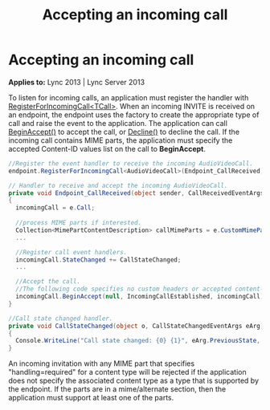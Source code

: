 ﻿---
title: Accepting an incoming call
TOCTitle: Accepting an incoming call
ms:assetid: 22ccda70-841f-47c7-a6ed-c871dd9e71e0
ms:mtpsurl: https://msdn.microsoft.com/en-us/library/Dn466004(v=office.15)
ms:contentKeyID: 57102967
ms.date: 07/25/2014
mtps_version: v=office.15
dev_langs:
- csharp
---

# Accepting an incoming call


**Applies to:** Lync 2013 | Lync Server 2013

To listen for incoming calls, an application must register the handler with [RegisterForIncomingCall\<TCall\>](https://msdn.microsoft.com/en-us/library/hh382399\(v=office.15\)). When an incoming INVITE is received on an endpoint, the endpoint uses the factory to create the appropriate type of call and raise the event to the application. The application can call [BeginAccept()](https://msdn.microsoft.com/en-us/library/hh383161\(v=office.15\)) to accept the call, or [Decline()](https://msdn.microsoft.com/en-us/library/hh348897\(v=office.15\)) to decline the call. If the incoming call contains MIME parts, the application must specify the accepted Content-ID values list on the call to **BeginAccept**.

``` csharp
//Register the event handler to receive the incoming AudioVideoCall.
endpoint.RegisterForIncomingCall<AudioVideoCall>(Endpoint_CallReceived);

// Handler to receive and accept the incoming AudioVideoCall.
private void Endpoint_CallReceived(object sender, CallReceivedEventArgs<AudioVideoCall> e)
{
  incomingCall = e.Call;
  
  //process MIME parts if interested.
  Collection<MimePartContentDescription> callMimeParts = e.CustomMimeParts;
  ...

  //Register call event handlers. 
  incomingCall.StateChanged += CallStateChanged;
  ...

  //Accept the call.
  //The following code specifies no custom headers or accepted content-ids when accepting the call.
  incomingCall.BeginAccept(null, IncomingCallEstablished, incomingCall);
}

//Call state changed handler.
private void CallStateChanged(object o, CallStateChangedEventArgs eArg)
{
  Console.WriteLine("Call state changed: {0} {1}", eArg.PreviousState, eArg.State);
}
```

An incoming invitation with any MIME part that specifies "handling=required" for a content type will be rejected if the application does not specify the associated content type as a type that is supported by the endpoint. If the parts are in a mime/alternate section, then the application must support at least one of the parts.

